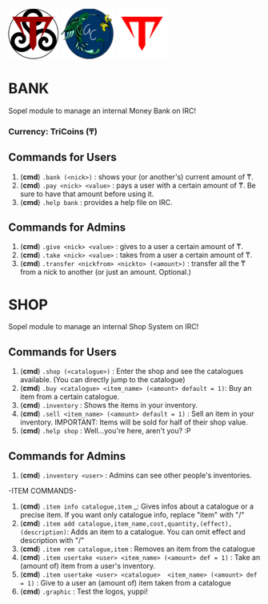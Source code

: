 <img src="https://github.com/giovannetor/Trinacry/blob/main/T_LOGO_BLACK.png" alt="TTT_logo_black" width="100" height="100"> <img src="https://github.com/giovannetor/Trinacry/blob/main/perlogo_small.png" alt="perlogo" width="110" height="100"> <img src="https://github.com/giovannetor/Trinacry/blob/main/T_LOGO_WHITE.png" alt="TTT_logo_white" width="100" height="100">
# BANK
Sopel module to manage an internal Money Bank on IRC! 

### Currency: TriCoins (₸)

## Commands for Users
1. (**cmd**) `.bank (<nick>)` : shows your (or another's) current amount of ₸.
1. (**cmd**) `.pay <nick> <value>` : pays a user with a certain amount of ₸. Be sure to have that amount before using it.
1. (**cmd**) `.help bank` : provides a help file on IRC.
## Commands for Admins
1. (**cmd**) `.give <nick> <value>` : gives to a user a certain amount of ₸.
1. (**cmd**) `.take <nick> <value>` : takes from a user a certain amount of ₸.
1. (**cmd**) `.transfer <nickfrom> <nickto> (<amount>)` : transfer all the ₸ from a nick to another (or just an amount. Optional.)


# SHOP
Sopel module to manage an internal Shop System on IRC!

## Commands for Users
1. (**cmd**) `.shop (<catalogue>)` : Enter the shop and see the catalogues available. (You can directly jump to the catalogue)
1. (**cmd**) `.buy <catalogue> <item_name> (<amount> default = 1)`: Buy an item from a certain catalogue.
1. (**cmd**) `.inventory` : Shows the items in your inventory.
1. (**cmd**) `.sell <item_name> (<amount> default = 1)` : Sell an item in your inventory. IMPORTANT: Items will be sold for half of their shop value.
1. (**cmd**) `.help shop` : Well...you're here, aren't you? :P

## Commands for Admins 
1. (**cmd**) `.inventory <user>` : Admins can see other people's inventories.

-ITEM COMMANDS-
1. (**cmd**) `.item info catalogue,item` _: Gives infos about a catalogue or a precise item. If you want only catalogue info, replace "item" with "/"
1. (**cmd**) `.item add catalogue,item_name,cost,quantity,(effect),(description)`: Adds an item to a catalogue. You can omit effect and description with "/"
1. (**cmd**) `.item rem catalogue,item` : Removes an item from the catalogue
1. (**cmd**) `.item usertake <user> <item_name> (<amount> def = 1)` : Take an (amount of) item from a user's inventory.
1. (**cmd**) `.item usertake <user> <catalogue>  <item_name> (<amount> def = 1)` : Give to a user an (amount of) item taken from a catalogue
1. (**cmd**) `.graphic`  : Test the logos, yuppi!

